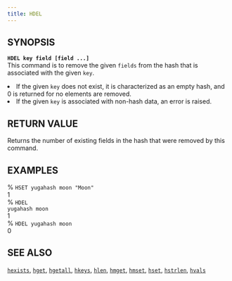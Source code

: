```yaml
---
title: HDEL
---
```


## SYNOPSIS
<code><b>HDEL key field [field ...]</b></code><br>
This command is to remove the given <code>fields</code> from the hash that is associated with the given <code>key</code>.

<li>If the given <code>key</code> does not exist, it is characterized as an empty hash, and 0 is returned for no elements are removed.</li>
<li>If the given <code>key</code> is associated with non-hash data, an error is raised.</li>

## RETURN VALUE
Returns the number of existing fields in the hash that were removed by this command.

## EXAMPLES
% <code>HSET yugahash moon "Moon"</code><br>
1<br>
% <code>HDEL yugahash moon</code><br>
1<br>
% <code>HDEL yugahash moon</code><br>
0<br>

## SEE ALSO
[`hexists`](../hexists/), [`hget`](../hget/), [`hgetall`](../hgetall/), [`hkeys`](../hkeys/), [`hlen`](../hlen/), [`hmget`](../hmget/), [`hmset`](../hmset/), [`hset`](../hset/), [`hstrlen`](../hstrlen/), [`hvals`](../hvals/)

